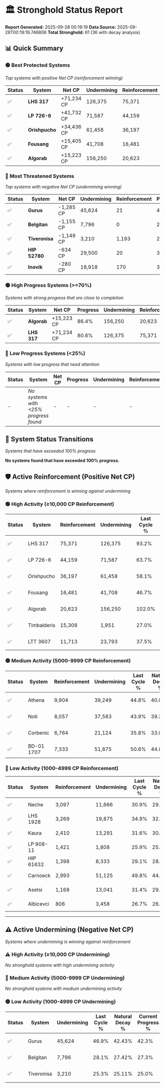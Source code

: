 # 🏛️ Stronghold Status Report

**Report Generated:** 2025-09-28 00:19:19
**Data Source:** 2025-09-28T00:19:19.746806
**Total Stronghold:** 61 (36 with decay analysis)

## 📊 Quick Summary

### 🟢 **Best Protected Systems**
*Top systems with positive Net CP (reinforcement winning)*

| Status | System | Net CP | Undermining | Reinforcement | Progress |
|--------|--------|--------|-------------|---------------|----------|
| ✅ | **LHS 317** | +71,234 CP | 126,375 | 75,371 | 80.6% |
| ✅ | **LP 726-6** | +41,732 CP | 71,587 | 44,159 | 56.5% |
| ✅ | **Orishpucho** | +34,436 CP | 61,458 | 36,197 | 52.0% |
| ✅ | **Fousang** | +15,405 CP | 41,708 | 16,481 | 42.5% |
| ✅ | **Algorab** | +15,223 CP | 156,250 | 20,623 | 86.4% |

### 🔴 **Most Threatened Systems**
*Top systems with negative Net CP (undermining winning)*

| Status | System | Net CP | Undermining | Reinforcement | Progress |
|--------|--------|--------|-------------|---------------|----------|
| ✅ | **Gurus** | -1,285 CP | 45,624 | 21 | 42.3% |
| ✅ | **Belgitan** | -1,155 CP | 7,796 | 0 | 27.3% |
| ✅ | **Tiveronisa** | -1,149 CP | 3,210 | 1,193 | 25.0% |
| ✅ | **HIP 52780** | -634 CP | 29,500 | 20 | 36.2% |
| ✅ | **Inovik** | -280 CP | 18,918 | 170 | 32.1% |

### 🟢 **High Progress Systems (>=70%)**
*Systems with strong progress that are close to completion*

| Status | System | Net CP | Progress | Undermining | Reinforcement |
|--------|--------|--------|----------|-------------|---------------|
| ✅ | **Algorab** | +15,223 CP | 86.4% | 156,250 | 20,623 |
| ✅ | **LHS 317** | +71,234 CP | 80.6% | 126,375 | 75,371 |

### 🔴 **Low Progress Systems (<25%)**
*Systems with low progress that need attention*

| Status | System | Net CP | Progress | Undermining | Reinforcement |
|--------|--------|--------|----------|-------------|---------------|
| - | *No systems with <25% progress found* | - | - | - | - |
## 🔄 System Status Transitions
*Systems that have exceeded 100% progress*

**No systems found that have exceeded 100% progress.**

## 🛡️ Active Reinforcement (Positive Net CP)
*Systems where reinforcement is winning against undermining*

### 🟢 High Activity (≥10,000 CP Reinforcement)

| Status | System | Reinforcement | Undermining | Last Cycle % | Natural Decay % | Current Progress % | Current CP | Net CP | Activity |
|--------|--------|---------------|-------------|--------------|-----------------|-------------------|------------|--------|----------|
| ✅ | LHS 317 | 75,371 | 126,375 | 93.2% | 73.48% | 80.6% | 805,999 | +71,234 | 🟢 High Reinforcement |
| ✅ | LP 726-6 | 44,159 | 71,587 | 63.7% | 52.33% | 56.5% | 565,000 | +41,732 | 🟢 High Reinforcement |
| ✅ | Orishpucho | 36,197 | 61,458 | 58.1% | 48.56% | 52.0% | 520,000 | +34,436 | 🟢 High Reinforcement |
| ✅ | Fousang | 16,481 | 41,708 | 46.7% | 40.96% | 42.5% | 425,000 | +15,405 | 🟢 High Reinforcement |
| ✅ | Algorab | 20,623 | 156,250 | 102.0% | 84.88% | 86.4% | 864,000 | +15,223 | 🟢 High Reinforcement |
| ✅ | Timbalderis | 15,308 | 1,951 | 27.0% | 25.32% | 26.8% | 268,000 | +14,751 | 🟢 High Reinforcement |
| ✅ | LTT 3607 | 11,713 | 23,793 | 37.5% | 33.99% | 35.1% | 351,000 | +11,069 | 🟢 High Reinforcement |

### 🟡 Medium Activity (5000-9999 CP Reinforcement)

| Status | System | Reinforcement | Undermining | Last Cycle % | Natural Decay % | Current Progress % | Current CP | Net CP | Activity |
|--------|--------|---------------|-------------|--------------|-----------------|-------------------|------------|--------|----------|
| ✅ | Athena | 9,904 | 39,249 | 44.8% | 40.01% | 40.9% | 409,000 | +8,903 | 🟡 Medium Reinforcement |
| ✅ | Noti | 8,057 | 37,583 | 43.9% | 39.38% | 40.1% | 401,000 | +7,153 | 🟡 Medium Reinforcement |
| ✅ | Corbenic | 6,764 | 21,124 | 35.8% | 33.06% | 33.7% | 337,000 | +6,437 | 🟡 Medium Reinforcement |
| ✅ | BD-01 1707 | 7,333 | 51,875 | 50.6% | 44.82% | 45.4% | 453,999 | +5,782 | 🟡 Medium Reinforcement |

### 🔴 Low Activity (1000-4999 CP Reinforcement)

| Status | System | Reinforcement | Undermining | Last Cycle % | Natural Decay % | Current Progress % | Current CP | Net CP | Activity |
|--------|--------|---------------|-------------|--------------|-----------------|-------------------|------------|--------|----------|
| ✅ | Neche | 3,097 | 11,666 | 30.9% | 29.40% | 29.7% | 297,000 | +3,042 | 🔵 Low Reinforcement |
| ✅ | LHS 1928 | 3,269 | 19,875 | 34.9% | 32.60% | 32.9% | 328,999 | +3,037 | 🔵 Low Reinforcement |
| ✅ | Kaura | 2,410 | 13,291 | 31.6% | 30.06% | 30.3% | 303,000 | +2,398 | 🔵 Low Reinforcement |
| ✅ | LP 908-11 | 1,421 | 1,808 | 25.9% | 25.54% | 25.7% | 257,000 | +1,558 | 🔵 Low Reinforcement |
| ✅ | HIP 61632 | 1,398 | 8,333 | 29.1% | 28.15% | 28.3% | 283,000 | +1,540 | 🔵 Low Reinforcement |
| ✅ | Carnoeck | 2,993 | 51,125 | 49.8% | 44.55% | 44.7% | 447,000 | +1,508 | 🔵 Low Reinforcement |
| ✅ | Asetsi | 1,168 | 13,041 | 31.4% | 29.98% | 30.1% | 301,000 | +1,203 | 🔵 Low Reinforcement |
| ✅ | Albicevci | 806 | 3,458 | 26.7% | 26.28% | 26.4% | 264,000 | +1,152 | 🔵 Low Reinforcement |


---

## ⚠️ Active Undermining (Negative Net CP)
*Systems where undermining is winning against reinforcement*

### ⚠️ High Activity (≥10,000 CP Undermining)

*No stronghold systems with high undermining activity*

### 🔶 Medium Activity (5000-9999 CP Undermining)

*No stronghold systems with medium undermining activity*

### 🟡 Low Activity (1000-4999 CP Undermining)

| Status | System | Undermining | Last Cycle % | Natural Decay % | Current Progress % | Reinforcement | Current CP | Net CP | Activity |
|--------|--------|-------------|--------------|-----------------|-------------------|---------------|------------|--------|----------|
| ✅ | Gurus | 45,624 | 46.9% | 42.43% | 42.3% | 21 | 423,000 | -1,285 | 🟡 Low Undermining |
| ✅ | Belgitan | 7,796 | 28.1% | 27.42% | 27.3% | 0 | 273,000 | -1,155 | 🟡 Low Undermining |
| ✅ | Tiveronisa | 3,210 | 25.3% | 25.11% | 25.0% | 1,193 | 250,000 | -1,149 | 🟡 Low Undermining |
